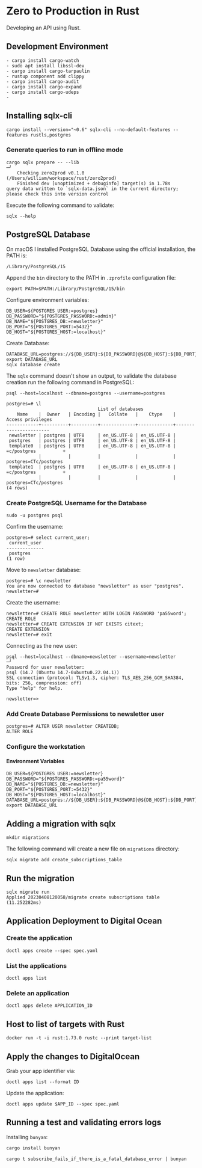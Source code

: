 # Zero to Production in Rust

Developing an API using Rust.

## Development Environment

```commandline
- cargo install cargo-watch
- sudo apt install libssl-dev
- cargo install cargo-tarpaulin
- rustup component add clippy
- cargo install cargo-audit
- cargo install cargo-expand
- cargo install cargo-udeps
- 
```
## Installing sqlx-cli

```shell
cargo install --version="~0.6" sqlx-cli --no-default-features --features rustls,postgres
```

### Generate queries to run in offline mode

```shell
cargo sqlx prepare -- --lib                                                                                                                                                                           ─╯
    Checking zero2prod v0.1.0 (/Users/william/workspace/rust/zero2prod)
    Finished dev [unoptimized + debuginfo] target(s) in 1.78s
query data written to `sqlx-data.json` in the current directory; please check this into version control
```

Execute the following command to validate:

```commandline
sqlx --help
```

## PostgreSQL Database

On macOS I installed PostgreSQL Database using the official installation, the PATH is:

```commandline
/Library/PostgreSQL/15
```

Append the `bin` directory to the PATH in `.zprofile` configuration file:

```commandline
export PATH=$PATH:/Library/PostgreSQL/15/bin
```

Configure environment variables:

```commandline
DB_USER=${POSTGRES_USER:=postgres}
DB_PASSWORD="${POSTGRES_PASSWORD:=admin}"
DB_NAME="${POSTGRES_DB:=newsletter}"
DB_PORT="${POSTGRES_PORT:=5432}"
DB_HOST="${POSTGRES_HOST:=localhost}"
```

Create Database:

```commandline
DATABASE_URL=postgres://${DB_USER}:${DB_PASSWORD}@${DB_HOST}:${DB_PORT}/${DB_NAME}
export DATABASE_URL
sqlx database create
```

The `sqlx` command doesn't show an output, to validate the database creation run the following command in PostgreSQL:

```commandline
psql --host=localhost --dbname=postgres --username=postgres

postgres=# \l
                                  List of databases
    Name    |  Owner   | Encoding |   Collate   |    Ctype    |   Access privileges   
------------+----------+----------+-------------+-------------+-----------------------
 newsletter | postgres | UTF8     | en_US.UTF-8 | en_US.UTF-8 | 
 postgres   | postgres | UTF8     | en_US.UTF-8 | en_US.UTF-8 | 
 template0  | postgres | UTF8     | en_US.UTF-8 | en_US.UTF-8 | =c/postgres          +
            |          |          |             |             | postgres=CTc/postgres
 template1  | postgres | UTF8     | en_US.UTF-8 | en_US.UTF-8 | =c/postgres          +
            |          |          |             |             | postgres=CTc/postgres
(4 rows)            
```

### Create PostgreSQL Username for the Database

```commandline
sudo -u postgres psql
```

Confirm the username:

```commandline
postgres=# select current_user;
 current_user 
--------------
 postgres
(1 row)
```

Move to `newsletter` database:

```commandline
postgres=# \c newsletter
You are now connected to database "newsletter" as user "postgres".
newsletter=# 
```

Create the username:

```commandline
newsletter=# CREATE ROLE newsletter WITH LOGIN PASSWORD 'pa55word';
CREATE ROLE
newsletter=# CREATE EXTENSION IF NOT EXISTS citext;
CREATE EXTENSION
newsletter=# exit
```

Connecting as the new user:

```commandline
psql --host=localhost --dbname=newsletter --username=newsletter                       ─╯
Password for user newsletter: 
psql (14.7 (Ubuntu 14.7-0ubuntu0.22.04.1))
SSL connection (protocol: TLSv1.3, cipher: TLS_AES_256_GCM_SHA384, bits: 256, compression: off)
Type "help" for help.

newsletter=> 
```

### Add Create Database Permissions to newsletter user

```commandline
postgres=# ALTER USER newsletter CREATEDB;
ALTER ROLE
```

### Configure the workstation

#### Environment Variables

```commandline
DB_USER=${POSTGRES_USER:=newsletter}
DB_PASSWORD="${POSTGRES_PASSWORD:=pa55word}"
DB_NAME="${POSTGRES_DB:=newsletter}"
DB_PORT="${POSTGRES_PORT:=5432}"
DB_HOST="${POSTGRES_HOST:=localhost}"
DATABASE_URL=postgres://${DB_USER}:${DB_PASSWORD}@${DB_HOST}:${DB_PORT}/${DB_NAME}
export DATABASE_URL
```

## Adding a migration with sqlx

```commandline
mkdir migrations
```

The following command will create a new file on `migrations` directory:

```commandline
sqlx migrate add create_subscriptions_table 
```

## Run the migration

```commandline
sqlx migrate run
Applied 20230408120058/migrate create subscriptions table (11.252282ms)
```

## Application Deployment to Digital Ocean

### Create the application

```shell
doctl apps create --spec spec.yaml
```

### List the applications

```shell
doctl apps list
```

### Delete an application

```shell
doctl apps delete APPLICATION_ID
```

## Host to list of targets with Rust

```shell
docker run -t -i rust:1.73.0 rustc --print target-list
```

## Apply the changes to DigitalOcean

Grab your app identifier via: 

```shell
doctl apps list --format ID
```

Update the application:

```shell
doctl apps update $APP_ID --spec spec.yaml
```

## Running a test and validating errors logs

Installing `bunyan`:

```rust
cargo install bunyan
```

```shell
cargo t subscribe_fails_if_there_is_a_fatal_database_error | bunyan
```